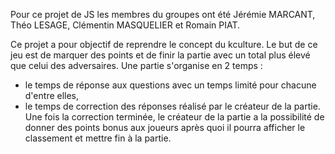 Pour ce projet de JS les membres du groupes ont été Jérémie MARCANT, Théo LESAGE, Clémentin MASQUELIER et Romain PIAT.

Ce projet a pour objectif de reprendre le concept du kculture. Le but de ce jeu est de marquer des points et de 
finir la partie avec un total plus élevé que celui des adversaires. Une partie s'organise en 2 temps : 
- le temps de réponse aux questions avec un temps limité pour chacune d'entre elles,
- le temps de correction des réponses réalisé par le créateur de la partie.
Une fois la correction terminée, le créateur de la partie a la possibilité de donner des points bonus aux joueurs après quoi il pourra afficher le classement et mettre fin à la partie.

